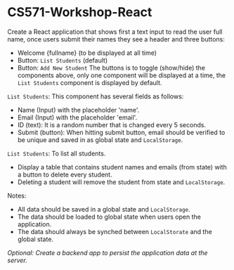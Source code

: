 # CS571-Workshop-React
Create a React application that shows first a text input to read the user full name, once users submit their names they see a header and three buttons:
* Welcome {fullname} (to be displayed at all time)
* Button: `List Students` (default)
* Button: `Add New Student`
The buttons is to toggle (show/hide) the components above, only one component will be displayed at a time, the `List Students` component is displayed by default.

`List Students`: This component has several fields as follows:
* Name (Input) with the placeholder 'name'. 
* Email (Input) with the placeholder 'email'. 
* ID (text): It is a random number that is changed every 5 seconds.
* Submit (button): When hitting submit button, email should be verified to be unique and saved in as global state and `LocalStorage`.

`List Students`: To list all students.  
* Display a table that contains student names and emails (from state) with a button to delete every student.   
* Deleting a student will remove the student from state and `LocalStorage`.

Notes:
* All data should be saved in a global state and `LocalStorage`. 
* The data should be loaded to global state when users open the application. 
* The data should always be synched between `LocalStorate` and the global state.

*Optional: Create a backend app to persist the application data at the server.*
